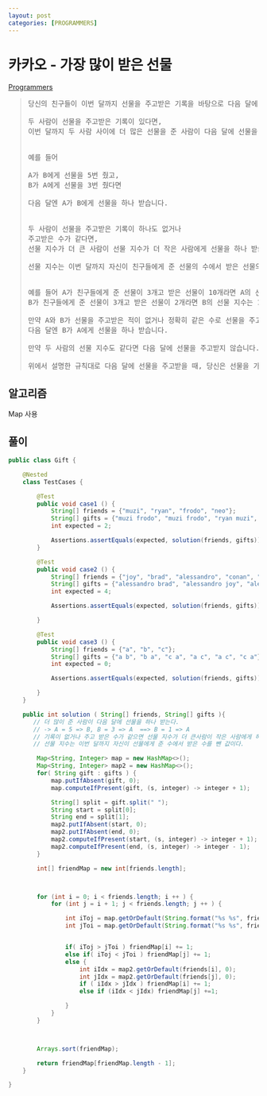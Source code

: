 ```yaml
---
layout: post
categories: [PROGRAMMERS]
---
```



# 카카오 - 가장 많이 받은 선물 
[Programmers](https://school.programmers.co.kr/learn/courses/30/lessons/258712)

>
> <pre>
> 당신의 친구들이 이번 달까지 선물을 주고받은 기록을 바탕으로 다음 달에 누가 선물을 많이 받을지 예측하려고 합니다.
> 
> 두 사람이 선물을 주고받은 기록이 있다면,
> 이번 달까지 두 사람 사이에 더 많은 선물을 준 사람이 다음 달에 선물을 하나 받습니다.
> 
> 
> 예를 들어
> 
> A가 B에게 선물을 5번 줬고,
> B가 A에게 선물을 3번 줬다면
> 
> 다음 달엔 A가 B에게 선물을 하나 받습니다.
> 
> 
> 두 사람이 선물을 주고받은 기록이 하나도 없거나
> 주고받은 수가 같다면,
> 선물 지수가 더 큰 사람이 선물 지수가 더 작은 사람에게 선물을 하나 받습니다.
> 
> 선물 지수는 이번 달까지 자신이 친구들에게 준 선물의 수에서 받은 선물의 수를 뺀 값입니다.
> 
> 
> 예를 들어 A가 친구들에게 준 선물이 3개고 받은 선물이 10개라면 A의 선물 지수는 -7입니다.
> B가 친구들에게 준 선물이 3개고 받은 선물이 2개라면 B의 선물 지수는 1입니다.
> 
> 만약 A와 B가 선물을 주고받은 적이 없거나 정확히 같은 수로 선물을 주고받았다면,
> 다음 달엔 B가 A에게 선물을 하나 받습니다.
> 
> 만약 두 사람의 선물 지수도 같다면 다음 달에 선물을 주고받지 않습니다.
> 
> 위에서 설명한 규칙대로 다음 달에 선물을 주고받을 때, 당신은 선물을 가장 많이 받을 친구가 받을 선물의 수를 알고 싶습니다.
> </pre>
>

## 알고리즘
Map 사용


## 풀이

```java
public class Gift {

    @Nested
    class TestCases {

        @Test
        public void case1 () {
            String[] friends = {"muzi", "ryan", "frodo", "neo"};
            String[] gifts = {"muzi frodo", "muzi frodo", "ryan muzi", "ryan muzi", "ryan muzi", "frodo muzi", "frodo ryan", "neo muzi"};
            int expected = 2;

            Assertions.assertEquals(expected, solution(friends, gifts));
        }

        @Test
        public void case2 () {
            String[] friends = {"joy", "brad", "alessandro", "conan", "david"};
            String[] gifts = {"alessandro brad", "alessandro joy", "alessandro conan", "david alessandro", "alessandro david"};
            int expected = 4;

            Assertions.assertEquals(expected, solution(friends, gifts));

        }

        @Test
        public void case3 () {
            String[] friends = {"a", "b", "c"};
            String[] gifts = {"a b", "b a", "c a", "a c", "a c", "c a"};
            int expected = 0;

            Assertions.assertEquals(expected, solution(friends, gifts));

        }
    }

    public int solution ( String[] friends, String[] gifts ){
       // 더 많이 준 사람이 다음 달에 선물을 하나 받는다.
       // -> A = 5 => B, B = 3 => A  ==> B = 1 => A
       // 기록이 없거나 주고 받은 수가 같으면 선물 지수가 더 큰사람이 작은 사람에게 하나 받는다.
       // 선물 지수는 이번 달까지 자신이 선물에게 준 수에서 받은 수를 뺀 값이다.

        Map<String, Integer> map = new HashMap<>();
        Map<String, Integer> map2 = new HashMap<>();
        for( String gift : gifts ) {
            map.putIfAbsent(gift, 0);
            map.computeIfPresent(gift, (s, integer) -> integer + 1);

            String[] split = gift.split(" ");
            String start = split[0];
            String end = split[1];
            map2.putIfAbsent(start, 0);
            map2.putIfAbsent(end, 0);
            map2.computeIfPresent(start, (s, integer) -> integer + 1);
            map2.computeIfPresent(end, (s, integer) -> integer - 1);
        }

        int[] friendMap = new int[friends.length];



        for (int i = 0; i < friends.length; i ++ ) {
            for (int j = i + 1; j < friends.length; j ++ ) {

                int iToj = map.getOrDefault(String.format("%s %s", friends[i], friends[j]), 0);
                int jToi = map.getOrDefault(String.format("%s %s", friends[j], friends[i]), 0);


                if( iToj > jToi ) friendMap[i] += 1;
                else if( iToj < jToi ) friendMap[j] += 1;
                else {
                    int iIdx = map2.getOrDefault(friends[i], 0);
                    int jIdx = map2.getOrDefault(friends[j], 0);
                    if ( iIdx > jIdx ) friendMap[i] += 1;
                    else if (iIdx < jIdx) friendMap[j] +=1;

                }
            }
        }



        Arrays.sort(friendMap);

        return friendMap[friendMap.length - 1];
    }

}
```